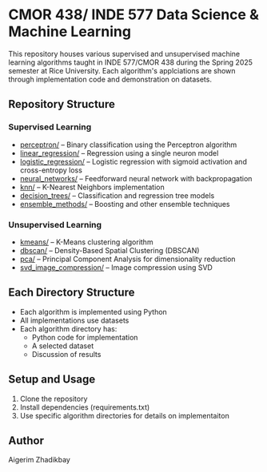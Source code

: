 # CMOR 438/ INDE 577 Data Science & Machine Learning

This repository houses various supervised and unsupervised machine learning algorithms taught in INDE 577/CMOR 438 during the Spring 2025 semester at Rice University. Each algorithm's applciations are shown through implementation code and demonstration on datasets.

## Repository Structure

### Supervised Learning

- [perceptron/](./supervised_learning/perceptron) – Binary classification using the Perceptron algorithm
- [linear_regression/](./supervised_learning/linear_regression) – Regression using a single neuron model
- [logistic_regression/](./supervised_learning/logistic_regression) – Logistic regression with sigmoid activation and cross-entropy loss
- [neural_networks/](./supervised_learning/neural_networks) – Feedforward neural network with backpropagation
- [knn/](./supervised_learning/knn) – K-Nearest Neighbors implementation
- [decision_trees/](./supervised_learning/decision_trees) – Classification and regression tree models
- [ensemble_methods/](./supervised_learning/ensemble_methods) – Boosting and other ensemble techniques

### Unsupervised Learning

- [kmeans/](./unsupervised_learning/kmeans) – K-Means clustering algorithm
- [dbscan/](./unsupervised_learning/dbscan) – Density-Based Spatial Clustering (DBSCAN)
- [pca/](./unsupervised_learning/pca) – Principal Component Analysis for dimensionality reduction
- [svd_image_compression/](./unsupervised_learning/svd_image_compression) – Image compression using SVD


## Each Directory Structure
- Each algorithm is implemented using Python
- All implementations use datasets 
- Each algorithm directory has:
  - Python code for implementation
  - A selected dataset
  - Discussion of results

## Setup and Usage
1. Clone the repository
2. Install dependencies (requirements.txt)
3. Use specific algorithm directories for details on implementaiton

## Author
Aigerim Zhadikbay